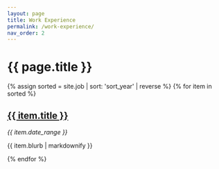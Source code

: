 ```yaml
---
layout: page
title: Work Experience
permalink: /work-experience/
nav_order: 2
---
```


# {{ page.title }}

{% assign sorted = site.job | sort: 'sort_year' | reverse %}
{% for item in sorted %}
  <div>
  <div>
    <h2><a href="{{ item.url | relative_url }}">{{ item.title }}</a></h2>
    <p><em>{{ item.date_range }}</em></p>
    <p>{{ item.blurb | markdownify }}</p>
  </div>
  </div>
{% endfor %}
